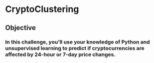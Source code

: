 # CryptoClustering

## Objective

### In this challenge, you'll use your knowledge of Python and unsupervised learning to predict if cryptocurrencies are affected by 24-hour or 7-day price changes.
